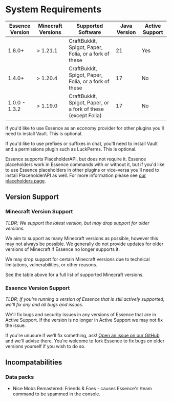 # System Requirements

| Essence Version | Minecraft Versions | Supported Software                                            | Java Version | Active Support |
|-----------------|--------------------|---------------------------------------------------------------|--------------|----------------|
| 1.8.0+          | > 1.21.1           | CraftBukkit, Spigot, Paper, Folia, or a fork of these         | 21           | Yes            |
| 1.4.0+          | > 1.20.4           | CraftBukkit, Spigot, Paper, Folia, or a fork of these         | 17           | No             |
| 1.0.0 - 1.3.2   | > 1.19.0           | CraftBukkit, Spigot, Paper, or a fork of these (except Folia) | 17           | No             |

If you'd like to use Essence as an economy provider for other plugins you'll need to install Vault. This is optional.

If you'd like to use prefixes or suffixes in chat, you'll need to install Vault and a permissions plugin such as
LuckPerms. This is optional.

Essence supports PlaceholderAPI, but does not require it. Essence placeholders work in Essence commands with or without
it, but if you'd like to use Essence placeholders in other plugins or vice-versa you'll need to install PlaceholderAPI
as well. For more information please see [our placeholders page](ES-Placeholders.md#placeholderapi).

## Version Support
### Minecraft Version Support
_TLDR; We support the latest version, but may drop support for older versions._

We aim to support as many Minecraft versions as possible, however this may not always be possible.
We generally do not provide updates for older versions of Minecraft if Essence no longer supports it.

We may drop support for certain Minecraft versions due to technical limitations, vulnerabilities, or other reasons.

See the table above for a full list of supported Minecraft versions.

### Essence Version Support
_TLDR; If you're running a version of Essence that is still actively supported, we'll fix any and all bugs and issues._

We'll fix bugs and security issues in any versions of Essence that are in Active Support.
If the version is no longer in Active Support we may not fix the issue.

If you're unusure if we'll fix something, ask! [Open an issue on our GitHub](https://github.com/lewmc/essence/issues) and we'll advise there.
You're welcome to fork Essence to fix bugs on older versions yourself if you wish to do so.

## Incompatabilities
### Data packs
- Nice Mobs Remastered: Friends & Foes - causes Essence's /team command to be spammed in the console.
